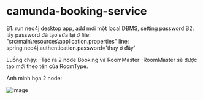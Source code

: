 # camunda-booking-service
B1: run neo4j desktop app, add mới một local DBMS, setting password 
B2: lấy password đã tạo sửa lại ở file: "src\main\resources\application.properties" line: spring.neo4j.authentication.password='thay ở đây'

Luồng chạy:
  -Tạo ra 2 node Booking và RoomMaster
  -RoomMaster sẽ được tạo mới theo tên của RoomType.

Ảnh minh họa 2 node:

![image](https://github.com/lhdtinh2k/camunda-booking-service/assets/66221366/aa3734d9-63e6-488a-80a4-6f442460f4f5)
